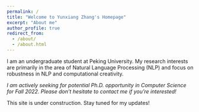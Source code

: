 ```yaml
---
permalink: /
title: "Welcome to Yunxiang Zhang's Homepage"
excerpt: "About me"
author_profile: true
redirect_from: 
  - /about/
  - /about.html
---
```


I am an undergraduate student at Peking University. My research interests are primarily in the area of Natural Language Processing (NLP) and focus on robustness in NLP and computational creativity.

*I am actively seeking for potential Ph.D. opportunity in Computer Science for Fall 2022. Please don’t hesitate to contact me if you’re interested!*

This site is under construction. Stay tuned for my updates!

